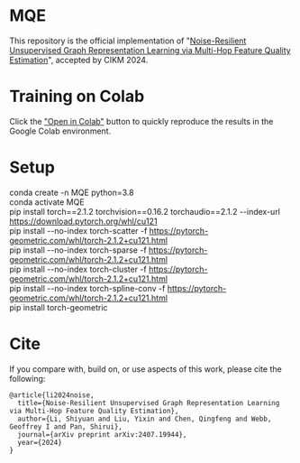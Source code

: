 # MQE
 This repository is the official implementation of "[Noise-Resilient Unsupervised Graph Representation Learning via Multi-Hop Feature Quality Estimation](https://arxiv.org/pdf/2407.19944)", accepted by CIKM 2024.


# Training on Colab
Click the ["Open in Colab"](https://colab.research.google.com/drive/1x5ln4NYgyIOoiPg-24UKHxmTH_USqK-c?usp=sharing) button to quickly reproduce the results in the Google Colab environment.

# Setup
conda create -n MQE python=3.8<br/>
conda activate MQE<br/>
pip install torch==2.1.2 torchvision==0.16.2 torchaudio==2.1.2 --index-url https://download.pytorch.org/whl/cu121<br/>
pip install --no-index torch-scatter -f https://pytorch-geometric.com/whl/torch-2.1.2+cu121.html<br/>
pip install --no-index torch-sparse -f https://pytorch-geometric.com/whl/torch-2.1.2+cu121.html<br/>
pip install --no-index torch-cluster -f https://pytorch-geometric.com/whl/torch-2.1.2+cu121.html<br/>
pip install --no-index torch-spline-conv -f https://pytorch-geometric.com/whl/torch-2.1.2+cu121.html<br/>
pip install torch-geometric

# Cite
If you compare with, build on, or use aspects of this work, please cite the following:

```js/java/c#/text
@article{li2024noise,
  title={Noise-Resilient Unsupervised Graph Representation Learning via Multi-Hop Feature Quality Estimation},
  author={Li, Shiyuan and Liu, Yixin and Chen, Qingfeng and Webb, Geoffrey I and Pan, Shirui},
  journal={arXiv preprint arXiv:2407.19944},
  year={2024}
}
```

